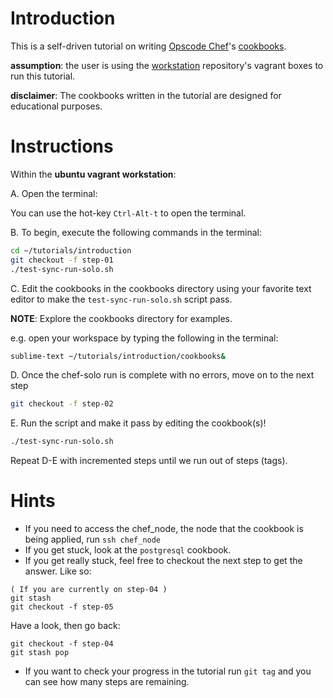 Introduction
============
This is a self-driven tutorial on writing [Opscode Chef](http://www.opscode.com/chef/)'s [cookbooks](http://docs.opscode.com/essentials_cookbooks.html).

__assumption__: the user is using the [workstation](https://github.com/chef-tutorials/workstation.git) repository's vagrant boxes to run this tutorial.

__disclaimer__: The cookbooks written in the tutorial are designed for educational purposes.

Instructions
============
Within the __ubuntu vagrant workstation__:

A. Open the terminal:

You can use the hot-key `Ctrl-Alt-t` to open the terminal.

B. To begin, execute the following commands in the terminal:

```bash
cd ~/tutorials/introduction
git checkout -f step-01
./test-sync-run-solo.sh
```

C. Edit the cookbooks in the cookbooks directory using your favorite text editor to make the `test-sync-run-solo.sh` script pass.

__NOTE__: Explore the cookbooks directory for examples.

e.g. open your workspace by typing the following in the terminal:

```bash
sublime-text ~/tutorials/introduction/cookbooks&
```

D. Once the chef-solo run is complete with no errors, move on to the next step

```bash
git checkout -f step-02
```
E. Run the script and make it pass by editing the cookbook(s)!

```bash
./test-sync-run-solo.sh
```
Repeat D-E with incremented steps until we run out of steps (tags).


Hints
=====
* If you need to access the chef_node, the node that the cookbook is being applied, run `ssh chef_node`
* If you get stuck, look at the `postgresql` cookbook.
* If you get really stuck, feel free to checkout the next step to get the answer. Like so:

```
( If you are currently on step-04 )
git stash
git checkout -f step-05
```

Have a look, then go back:

```
git checkout -f step-04
git stash pop
```

* If you want to check your progress in the tutorial run `git tag` and you can see how many steps are remaining.
